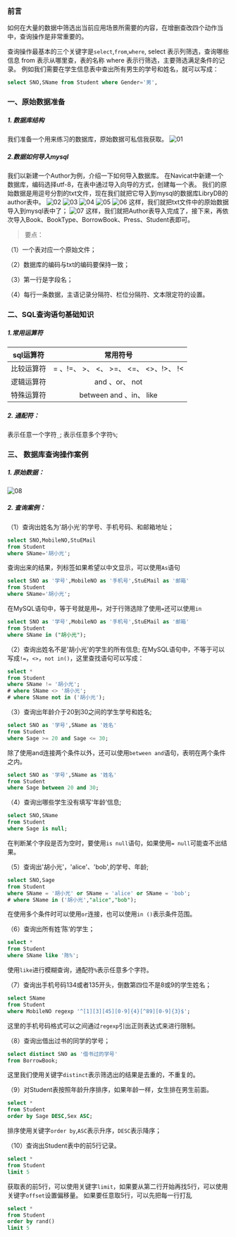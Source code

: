 ### 前言
如何在大量的数据中筛选出当前应用场景所需要的内容，在增删查改四个动作当中，查询操作是非常重要的。

查询操作最基本的三个关键字是`select`,`from`,`where`,
select 表示列筛选，查询哪些信息
from 表示从哪里查，表的名称
where 表示行筛选，主要筛选满足条件的记录。
例如我们需要在学生信息表中查出所有男生的学号和姓名，就可以写成：
```sql
select SNO,SName from Student where Gender='男',
```
### 一、原始数据准备
##### 1. 数据库结构
我们准备一个用来练习的数据库，原始数据可私信我获取。
![01](localpicbed/03_SQL基础查询.assets/01.png)

##### 2.数据如何导入mysql
我们以新建一个Author为例，介绍一下如何导入数据库。
在Navicat中新建一个数据库，编码选择utf-8，在表中通过导入向导的方式，创建每一个表。
我们的原始数据是用逗号分割的txt文件，现在我们就把它导入到mysql的数据库LibryDB的author表中。
![02](localpicbed/03_SQL基础查询.assets/02.png)
![03](localpicbed/03_SQL基础查询.assets/03.png)
![04](localpicbed/03_SQL基础查询.assets/04.png)
![05](localpicbed/03_SQL基础查询.assets/05.png)
![06](localpicbed/03_SQL基础查询.assets/06.png)
这样，我们就把txt文件中的原始数据导入到mysql表中了；
![07](localpicbed/03_SQL基础查询.assets/07.png)
这样，我们就把Author表导入完成了，接下来，再依次导入Book、BookType、BorrowBook、Press、Student表即可。

> 要点：

（1）一个表对应一个原始文件；

（2）数据库的编码与txt的编码要保持一致；

（3）第一行是字段名；

（4）每行一条数据，主语记录分隔符、栏位分隔符、文本限定符的设置。

### 二、SQL查询语句基础知识
##### 1.常用运算符

| sql运算符  |                常用符号                |
| :--------: | :------------------------------------: |
| 比较运算符 | = 、!=、 >、 <、 >=、 <=、 <>、!>、 !< |
| 逻辑运算符 |             and 、or、 not             |
| 特殊运算符 |        between and 、in、 like         |

##### 2. 通配符：
表示任意一个字符`_`;
表示任意多个字符`%`;

### 三、 数据库查询操作案例
##### 1. 原始数据：
![08](localpicbed/03_SQL基础查询.assets/08.png)
##### 2. 查询案例：
（1）查询出姓名为'胡小光'的学号、手机号码、和邮箱地址；
```sql
select SNO,MobileNO,StuEMail 
from Student 
where SName='胡小光';
```
查询出来的结果，列标签如果希望以中文显示，可以使用`As`语句
```sql
select SNO as '学号',MobileNO as '手机号',StuEMail as '邮箱' 
from Student 
where SName='胡小光';
```
在MySQL语句中，等于号就是用`=`，对于行筛选除了使用`=`还可以使用`in`
```sql
select SNO as '学号',MobileNO as '手机号',StuEMail as '邮箱' 
from Student 
where SName in ("胡小光");
```
（2）查询出姓名不是'胡小光'的学生的所有信息;
在MySQL语句中，不等于可以写成`!=`，`<>`，`not in()`，这里查找语句可以写成：
```sql
select * 
from Student 
where SName != '胡小光';
# where SName <> '胡小光';
# where SName not in ('胡小光');
```

（3）查询出年龄介于20到30之间的学生学号和姓名;
```sql
select SNO as '学号',SName as '姓名'
from Student
where Sage >= 20 and Sage <= 30;
```
除了使用and连接两个条件以外，还可以使用`between and`语句，表明在两个条件之内。
```sql
select SNO as '学号',SName as '姓名'
from Student
where Sage between 20 and 30;
```
（4）查询出哪些学生没有填写‘年龄’信息;
```sql
select SNO,SName
from Student 
where Sage is null;
```
在判断某个字段是否为空时，要使用`is null`语句，如果使用`= null`可能查不出结果。

（5）查询出'胡小光'，'alice'、'bob',的学号、年龄;
```sql
select SNO,Sage 
from Student 
where SName = '胡小光' or SName = 'alice' or SName = 'bob';  
# where SName in ('胡小光',"alice","bob");
```
在使用多个条件时可以使用`or`连接，也可以使用`in ()`表示条件范围。

（6）查询出所有姓’陈‘的学生；
```sql
select * 
from Student 
where SName like '陈%';
```
使用`like`进行模糊查询，通配符`%`表示任意多个字符。

（7）查询出手机号码134或者135开头，倒数第四位不是8或9的学生姓名；
```sql
select SName
from Student
where MobileNO regexp '^[1][3][45][0-9]{4}[^89][0-9]{3}$';
```
这里的手机号码格式可以之间通过`regexp`引出正则表达式来进行限制。

（8）查询出借出过书的同学的学号；
```sql
select distinct SNO as '借书过的学号'
from BorrowBook;
```
这里我们使用关键字`distinct`表示筛选出的结果是去重的，不重复的。

（9）对Student表按照年龄升序排序，如果年龄一样，女生排在男生前面。
```sql
select *
from Student
order by Sage DESC,Sex ASC;
```
排序使用关键字`order by`,`ASC`表示升序，`DESC`表示降序；

（10）查询出Student表中的前5行记录。
```sql
select *
from Student
limit 5
```
获取表的前5行，可以使用关键字`limit`，如果要从第二行开始再找5行，可以使用关键字`offset`设置偏移量。
如果要任意取5行，可以先把每一行打乱
```sql
select *
from Student
order by rand()
limit 5
```